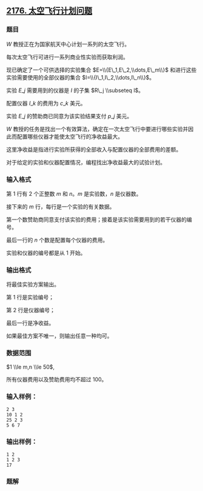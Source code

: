 ## [2176\. 太空飞行计划问题](https://www.acwing.com/problem/content/2178/)

### 题目

$W$ 教授正在为国家航天中心计划一系列的太空飞行。

每次太空飞行可进行一系列商业性实验而获取利润。

现已确定了一个可供选择的实验集合 $E=\\{E\_1,E\_2,\\dots,E\_m\\}$ 和进行这些实验需要使用的全部仪器的集合 $I=\\{I\_1,I\_2,\\dots,I\_n\\}$。

实验 $E\_j$ 需要用到的仪器是 $I$ 的子集 $R\_j \\subseteq I$。

配置仪器 $I\_k$ 的费用为 $c\_k$ 美元。

实验 $E\_j$ 的赞助商已同意为该实验结果支付 $p\_j$ 美元。

$W$ 教授的任务是找出一个有效算法，确定在一次太空飞行中要进行哪些实验并因此而配置哪些仪器才能使太空飞行的净收益最大。

这里净收益是指进行实验所获得的全部收入与配置仪器的全部费用的差额。

对于给定的实验和仪器配置情况，编程找出净收益最大的试验计划。

### 输入格式

第 $1$ 行有 $2$ 个正整数 $m$ 和 $n$。$m$ 是实验数，$n$ 是仪器数。

接下来的 $m$ 行，每行是一个实验的有关数据。

第一个数赞助商同意支付该实验的费用；接着是该实验需要用到的若干仪器的编号。

最后一行的 $n$ 个数是配置每个仪器的费用。

实验和仪器的编号都是从 $1$ 开始。

### 输出格式

将最佳实验方案输出。

第 $1$ 行是实验编号；

第 $2$ 行是仪器编号；

最后一行是净收益。

如果最佳方案不唯一，则输出任意一种均可。

### 数据范围

$1 \\le m,n \\le 50$,

所有仪器费用以及赞助费用均不超过 $100$。

### 输入样例：

```
2 3
10 1 2
25 2 3
5 6 7
```

### 输出样例：

```
1 2
1 2 3
17
```

### 题解

